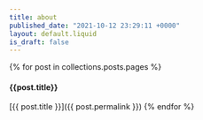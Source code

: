 ```yaml
---
title: about
published_date: "2021-10-12 23:29:11 +0000"
layout: default.liquid
is_draft: false
---
```

{% for post in collections.posts.pages %}
#### {{post.title}}

[{{ post.title }}]({{ post.permalink }})
{% endfor %}
